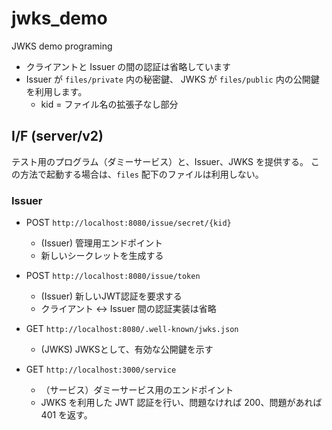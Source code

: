 # jwks_demo
JWKS demo programing

- クライアントと Issuer の間の認証は省略しています
- Issuer が `files/private` 内の秘密鍵、 JWKS が `files/public` 内の公開鍵を利用します。
    - kid = ファイル名の拡張子なし部分


## I/F (server/v2)
テスト用のプログラム（ダミーサービス）と、Issuer、JWKS を提供する。
この方法で起動する場合は、`files` 配下のファイルは利用しない。

### Issuer

- POST `http://localhost:8080/issue/secret/{kid}`
    - (Issuer) 管理用エンドポイント
    - 新しいシークレットを生成する

- POST `http://localhost:8080/issue/token`
    - (Issuer) 新しいJWT認証を要求する
    - クライアント <-> Issuer 間の認証実装は省略

- GET `http://localhost:8080/.well-known/jwks.json`
    - (JWKS) JWKSとして、有効な公開鍵を示す

- GET `http://localhost:3000/service`
    - （サービス）ダミーサービス用のエンドポイント
    - JWKS を利用した JWT 認証を行い、問題なければ 200、問題があれば 401 を返す。
